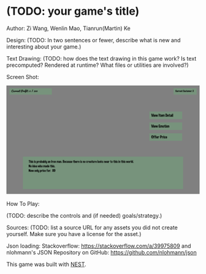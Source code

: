 # (TODO: your game's title)

Author: Zi Wang, Wenlin Mao, Tianrun(Martin) Ke

Design: (TODO: In two sentences or fewer, describe what is new and interesting about your game.)

Text Drawing: (TODO: how does the text drawing in this game work? Is text precomputed? Rendered at runtime? What files or utilities are involved?)

Screen Shot:

![Screen Shot](screenshot.png)

How To Play:

(TODO: describe the controls and (if needed) goals/strategy.)

Sources: (TODO: list a source URL for any assets you did not create yourself. Make sure you have a license for the asset.)

Json loading: Stackoverflow: https://stackoverflow.com/a/39975809 and nlohmann's JSON Repository on GitHub: https://github.com/nlohmann/json

This game was built with [NEST](NEST.md).

